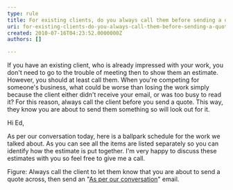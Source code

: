 ```yaml
---
type: rule
title: For existing clients, do you always call them before sending a quote?
uri: for-existing-clients-do-you-always-call-them-before-sending-a-quote
created: 2010-07-16T04:23:52.0000000Z
authors: []

---
```


If you have an existing client, who is already impressed with your work, you don't need to go to the trouble of meeting then to show them an estimate. However, you should at least call them. When you're competing for someone's business, what could be worse than losing the work simply because the client either didn't receive your email, or was too busy to read it? For this reason, always call the client before you send a quote. This way, they know you are about to send them something so will look out for it.<br> 

Hi Ed,

 As per our conversation today, here is a ballpark schedule for the work we talked about. As you can see all the items are listed separately so you can identify how the estimate is put together. I'm very happy to discuss these estimates with you so feel free to give me a call.

Figure: Always call the client to let them know that you are about to send a quote across, then send an "[As per our conversation](/do-you-send-＂as-per-our-conversation＂-emails)" email.
